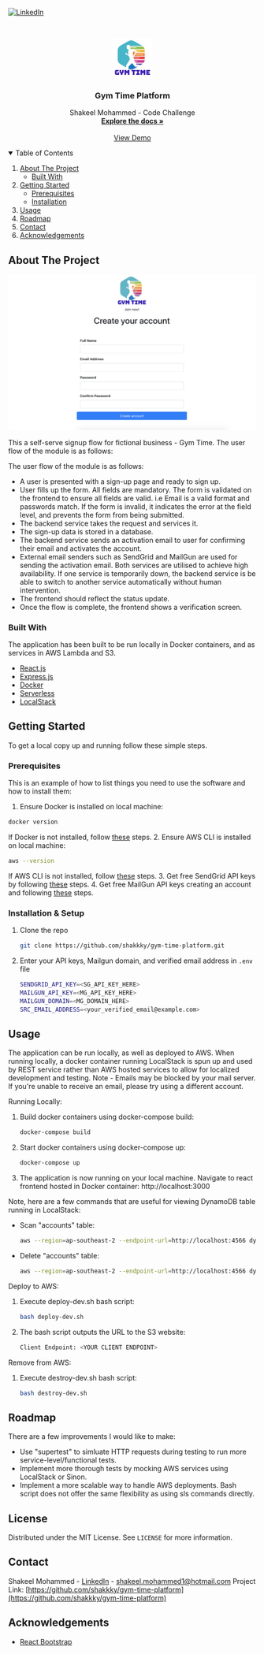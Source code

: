 [![LinkedIn][linkedin-shield]][linkedin-url]

<br />
<p align="center">
  <a href="https://github.com/shakkky/gym-time-platform">
    <img src="images/logo.jpg" alt="Logo" width="80" height="80">
  </a>

  <h3 align="center">Gym Time Platform</h3>

  <p align="center">
    Shakeel Mohammed - Code Challenge
    <br />
    <a href="https://github.com/shakkky/gym-time-platform"><strong>Explore the docs »</strong></a>
    <br />
    <br />
    <a href="http://gym-time-platform-452098011534.s3-website-ap-southeast-2.amazonaws.com">View Demo</a>
  </p>
</p>



<!-- TABLE OF CONTENTS -->
<details open="open">
  <summary>Table of Contents</summary>
  <ol>
    <li>
      <a href="#about-the-project">About The Project</a>
      <ul>
        <li><a href="#built-with">Built With</a></li>
      </ul>
    </li>
    <li>
      <a href="#getting-started">Getting Started</a>
      <ul>
        <li><a href="#prerequisites">Prerequisites</a></li>
        <li><a href="#installation">Installation</a></li>
      </ul>
    </li>
    <li><a href="#usage">Usage</a></li>
    <li><a href="#roadmap">Roadmap</a></li>
    <li><a href="#contact">Contact</a></li>
    <li><a href="#acknowledgements">Acknowledgements</a></li>
  </ol>
</details>

## About The Project

[![Product Name Screen Shot][product-screenshot]](http://gym-time-platform-452098011534.s3-website-ap-southeast-2.amazonaws.com)

This a self-serve signup flow for fictional business - Gym Time. The user flow of the module is as follows:

The user flow of the module is as follows:
* A user is presented with a sign-up page and ready to sign up. 
* User fills up the form. All fields are mandatory. The form is validated on the frontend to ensure all fields are valid. i.e Email is a valid format and passwords match. If the form is invalid, it indicates the error at the field level, and prevents the form from being submitted.
* The backend service takes the request and services it.
* The sign-up data is stored in a database.
* The backend service sends an activation email to user for confirming their email and activates the
account.
* External email senders such as SendGrid and MailGun are used for sending the activation email. Both services are utilised to achieve high availability. If one service is temporarily down, the backend
service is be able to switch to another service automatically without human intervention.
* The frontend should reflect the status update.
* Once the flow is complete, the frontend shows a verification screen.

### Built With

The application has been built to be run locally in Docker containers, and as services in AWS Lambda and S3.
* [React.js](https://reactjs.org)
* [Express.js](https://expressjs.com)
* [Docker](https://www.docker.com)
* [Serverless](https://www.serverless.com)
* [LocalStack](https://localstack.cloud)

## Getting Started

To get a local copy up and running follow these simple steps.

### Prerequisites

This is an example of how to list things you need to use the software and how to install them:
1. Ensure Docker is installed on local machine:
  ```sh
  docker version
  ```
  If Docker is not installed, follow [these](https://docs.docker.com/get-docker) steps.
2. Ensure AWS CLI is installed on local machine:
  ```sh
  aws --version
  ```
  If AWS CLI is not installed, follow [these](https://docs.aws.amazon.com/cli/latest/userguide/cli-chap-install.html) steps.
3. Get free SendGrid API keys by following [these](https://sendgrid.com/docs/for-developers/sending-email/api-getting-started) steps.
4. Get free MailGun API keys creating an account and following [these](https://help.mailgun.com/hc/en-us/articles/203380100-Where-Can-I-Find-My-API-Key-and-SMTP-Credentials-) steps.

### Installation & Setup

1. Clone the repo
   ```sh
   git clone https://github.com/shakkky/gym-time-platform.git
   ```
2. Enter your API keys, Mailgun domain, and verified email address in `.env` file
   ```sh
   SENDGRID_API_KEY=<SG_API_KEY_HERE>
   MAILGUN_API_KEY=<MG_API_KEY_HERE>
   MAILGUN_DOMAIN=<MG_DOMAIN_HERE>
   SRC_EMAIL_ADDRESS=<your_verified_email@example.com>
   ```

## Usage
The application can be run locally, as well as deployed to AWS. When running locally, a docker container running LocalStack is spun up and used by REST service rather than AWS hosted services to allow for localized development and testing. Note - Emails may be blocked by your mail server. If you're unable to receive an email, please try using a different account.

Running Locally:
1. Build docker containers using docker-compose build:
   ```sh
   docker-compose build
   ```
2. Start docker containers using docker-compose up:
   ```sh
   docker-compose up
   ```
3. The application is now running on your local machine. Navigate to react frontend hosted in Docker container: http://localhost:3000

Note, here are a few commands that are useful for viewing DynamoDB table running in LocalStack:
* Scan "accounts" table:
   ```sh
   aws --region=ap-southeast-2 --endpoint-url=http://localhost:4566 dynamodb scan --table-name=accounts
   ```
* Delete "accounts" table:
   ```sh
   aws --region=ap-southeast-2 --endpoint-url=http://localhost:4566 dynamodb delete-table --table-name=accounts
   ```

Deploy to AWS:
1. Execute deploy-dev.sh bash script:
   ```sh
   bash deploy-dev.sh
   ```
2. The bash script outputs the URL to the S3 website:
   ```sh
   Client Endpoint: <YOUR CLIENT ENDPOINT>
   ```

Remove from AWS:
1. Execute destroy-dev.sh bash script:
   ```sh
   bash destroy-dev.sh
   ```

## Roadmap
There are a few improvements I would like to make:
* Use "supertest" to simluate HTTP requests during testing to run more service-level/functional tests.
* Implement more thorough tests by mocking AWS services using LocalStack or Sinon.
* Implement a more scalable way to handle AWS deployments. Bash script does not offer the same flexibility as using sls commands directly.

## License
Distributed under the MIT License. See `LICENSE` for more information.

## Contact
Shakeel Mohammed - [LinkedIn](https://www.linkedin.com/in/shakeel-mohammed-5b046a183/) - shakeel.mohammed1@hotmail.com
Project Link: [https://github.com/shakkky/gym-time-platform](https://github.com/shakkky/gym-time-platform)

## Acknowledgements
* [React Bootstrap](https://react-bootstrap.github.io)


[linkedin-shield]: https://img.shields.io/badge/-LinkedIn-black.svg?style=for-the-badge&logo=linkedin&colorB=555
[linkedin-url]: https://www.linkedin.com/in/shakeel-mohammed-5b046a183/
[product-screenshot]: images/screenshot.jpg